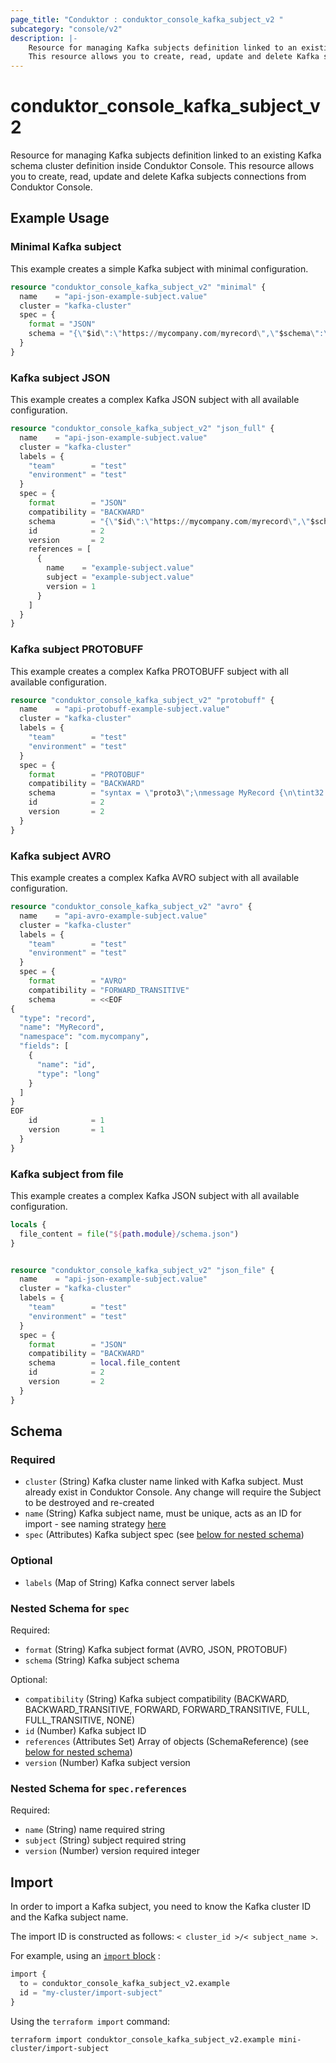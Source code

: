```yaml
---
page_title: "Conduktor : conduktor_console_kafka_subject_v2 "
subcategory: "console/v2"
description: |-
    Resource for managing Kafka subjects definition linked to an existing Kafka schema cluster definition inside Conduktor Console.
    This resource allows you to create, read, update and delete Kafka subjects connections from Conduktor Console.
---
```


# conduktor_console_kafka_subject_v2

Resource for managing Kafka subjects definition linked to an existing Kafka schema cluster definition inside Conduktor Console.
This resource allows you to create, read, update and delete Kafka subjects connections from Conduktor Console.

## Example Usage

### Minimal Kafka subject
This example creates a simple Kafka subject with minimal configuration.
```terraform
resource "conduktor_console_kafka_subject_v2" "minimal" {
  name    = "api-json-example-subject.value"
  cluster = "kafka-cluster"
  spec = {
    format = "JSON"
    schema = "{\"$id\":\"https://mycompany.com/myrecord\",\"$schema\":\"https://json-schema.org/draft/2019-09/schema\",\"type\":\"object\",\"title\":\"MyRecord\",\"description\":\"Json schema for MyRecord\",\"properties\":{\"id\":{\"type\":\"string\"},\"name\":{\"type\":[\"string\",\"null\"]}},\"required\":[\"id\"],\"additionalProperties\":false}"
  }
}
```

### Kafka subject JSON
This example creates a complex Kafka JSON subject with all available configuration.
```terraform
resource "conduktor_console_kafka_subject_v2" "json_full" {
  name    = "api-json-example-subject.value"
  cluster = "kafka-cluster"
  labels = {
    "team"        = "test"
    "environment" = "test"
  }
  spec = {
    format        = "JSON"
    compatibility = "BACKWARD"
    schema        = "{\"$id\":\"https://mycompany.com/myrecord\",\"$schema\":\"https://json-schema.org/draft/2019-09/schema\",\"type\":\"object\",\"title\":\"MyRecord\",\"description\":\"Json schema for MyRecord\",\"properties\":{\"id\":{\"type\":\"string\"},\"name\":{\"type\":[\"string\",\"null\"]}},\"required\":[\"id\"],\"additionalProperties\":false}"
    id            = 2
    version       = 2
    references = [
      {
        name    = "example-subject.value"
        subject = "example-subject.value"
        version = 1
      }
    ]
  }
}
```

### Kafka subject PROTOBUFF
This example creates a complex Kafka PROTOBUFF subject with all available configuration.
```terraform
resource "conduktor_console_kafka_subject_v2" "protobuff" {
  name    = "api-protobuff-example-subject.value"
  cluster = "kafka-cluster"
  labels = {
    "team"        = "test"
    "environment" = "test"
  }
  spec = {
    format        = "PROTOBUF"
    compatibility = "BACKWARD"
    schema        = "syntax = \"proto3\";\nmessage MyRecord {\n\tint32 id = 1;\n\tstring createdAt = 2;\n\tstring name = 3;\n}\n"
    id            = 2
    version       = 2
  }
}
```

### Kafka subject AVRO
This example creates a complex Kafka AVRO subject with all available configuration.
```terraform
resource "conduktor_console_kafka_subject_v2" "avro" {
  name    = "api-avro-example-subject.value"
  cluster = "kafka-cluster"
  labels = {
    "team"        = "test"
    "environment" = "test"
  }
  spec = {
    format        = "AVRO"
    compatibility = "FORWARD_TRANSITIVE"
    schema        = <<EOF
{
  "type": "record",
  "name": "MyRecord",
  "namespace": "com.mycompany",
  "fields": [
    {
      "name": "id",
      "type": "long"
    }
  ]
}
EOF
    id            = 1
    version       = 1
  }
}
```

### Kafka subject from file
This example creates a complex Kafka JSON subject with all available configuration.
```terraform
locals {
  file_content = file("${path.module}/schema.json")
}


resource "conduktor_console_kafka_subject_v2" "json_file" {
  name    = "api-json-example-subject.value"
  cluster = "kafka-cluster"
  labels = {
    "team"        = "test"
    "environment" = "test"
  }
  spec = {
    format        = "JSON"
    compatibility = "BACKWARD"
    schema        = local.file_content
    id            = 2
    version       = 2
  }
}
```

<!-- schema generated by tfplugindocs -->
## Schema

### Required

- `cluster` (String) Kafka cluster name linked with Kafka subject. Must already exist in Conduktor Console. Any change will require the Subject to be destroyed and re-created
- `name` (String) Kafka subject name, must be unique, acts as an ID for import - see naming strategy [here](https://docs.conduktor.io/guide/manage-kafka/kafka-resources/schema-registry#strategy)
- `spec` (Attributes) Kafka subject spec (see [below for nested schema](#nestedatt--spec))

### Optional

- `labels` (Map of String) Kafka connect server labels

<a id="nestedatt--spec"></a>
### Nested Schema for `spec`

Required:

- `format` (String) Kafka subject format (AVRO, JSON, PROTOBUF)
- `schema` (String) Kafka subject schema

Optional:

- `compatibility` (String) Kafka subject compatibility (BACKWARD, BACKWARD_TRANSITIVE, FORWARD, FORWARD_TRANSITIVE, FULL, FULL_TRANSITIVE, NONE)
- `id` (Number) Kafka subject ID
- `references` (Attributes Set) Array of objects (SchemaReference) (see [below for nested schema](#nestedatt--spec--references))
- `version` (Number) Kafka subject version

<a id="nestedatt--spec--references"></a>
### Nested Schema for `spec.references`

Required:

- `name` (String) name required string
- `subject` (String) subject required string
- `version` (Number) version required integer





## Import

In order to import a Kafka subject, you need to know the Kafka cluster ID and the Kafka subject name.

The import ID is constructed as follows: `< cluster_id >/< subject_name >`.

For example, using an [`import` block](https://developer.hashicorp.com/terraform/language/import) :
```terraform
import {
  to = conduktor_console_kafka_subject_v2.example
  id = "my-cluster/import-subject"
}
```

Using the `terraform import` command:
```shell
terraform import conduktor_console_kafka_subject_v2.example mini-cluster/import-subject
```
